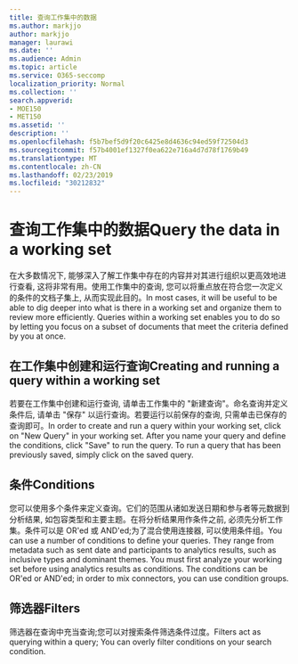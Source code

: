 ```yaml
---
title: 查询工作集中的数据
ms.author: markjjo
author: markjjo
manager: laurawi
ms.date: ''
ms.audience: Admin
ms.topic: article
ms.service: O365-seccomp
localization_priority: Normal
ms.collection: ''
search.appverid:
- MOE150
- MET150
ms.assetid: ''
description: ''
ms.openlocfilehash: f5b7bef5d9f20c6425e8d4636c94ed59f72504d3
ms.sourcegitcommit: f57b4001ef1327f0ea622e716a4d7d78f1769b49
ms.translationtype: MT
ms.contentlocale: zh-CN
ms.lasthandoff: 02/23/2019
ms.locfileid: "30212832"
---
```

# <a name="query-the-data-in-a-working-set"></a><span data-ttu-id="bea74-102">查询工作集中的数据</span><span class="sxs-lookup"><span data-stu-id="bea74-102">Query the data in a working set</span></span>

<span data-ttu-id="bea74-p101">在大多数情况下, 能够深入了解工作集中存在的内容并对其进行组织以更高效地进行查看, 这将非常有用。使用工作集中的查询, 您可以将重点放在符合您一次定义的条件的文档子集上, 从而实现此目的。</span><span class="sxs-lookup"><span data-stu-id="bea74-p101">In most cases, it will be useful to be able to dig deeper into what is there in a working set and organize them to review more efficiently. Queries within a working set enables you to do so by letting you focus on a subset of documents that meet the criteria defined by you at once.</span></span>

## <a name="creating-and-running-a-query-within-a-working-set"></a><span data-ttu-id="bea74-105">在工作集中创建和运行查询</span><span class="sxs-lookup"><span data-stu-id="bea74-105">Creating and running a query within a working set</span></span>

<span data-ttu-id="bea74-p102">若要在工作集中创建和运行查询, 请单击工作集中的 "新建查询"。命名查询并定义条件后, 请单击 "保存" 以运行查询。若要运行以前保存的查询, 只需单击已保存的查询即可。</span><span class="sxs-lookup"><span data-stu-id="bea74-p102">In order to create and run a query within your working set, click on "New Query" in your working set. After you name your query and define the conditions, click "Save" to run the query. To run a query that has been previously saved, simply click on the saved query.</span></span>

## <a name="conditions"></a><span data-ttu-id="bea74-109">条件</span><span class="sxs-lookup"><span data-stu-id="bea74-109">Conditions</span></span>

<span data-ttu-id="bea74-p103">您可以使用多个条件来定义查询。它们的范围从诸如发送日期和参与者等元数据到分析结果, 如包容类型和主要主题。在将分析结果用作条件之前, 必须先分析工作集。条件可以是 OR'ed 或 AND'ed;为了混合使用连接器, 可以使用条件组。</span><span class="sxs-lookup"><span data-stu-id="bea74-p103">You can use a number of conditions to define your queries. They range from metadata such as sent date and participants to analytics results, such as inclusive types and dominant themes. You must first analyze your working set before using analytics results as conditions. The conditions can be OR'ed or AND'ed; in order to mix connectors, you can use condition groups.</span></span>

## <a name="filters"></a><span data-ttu-id="bea74-114">筛选器</span><span class="sxs-lookup"><span data-stu-id="bea74-114">Filters</span></span>
<span data-ttu-id="bea74-115">筛选器在查询中充当查询;您可以对搜索条件筛选条件过度。</span><span class="sxs-lookup"><span data-stu-id="bea74-115">Filters act as querying within a query; You can overly filter conditions on your search condition.</span></span>


